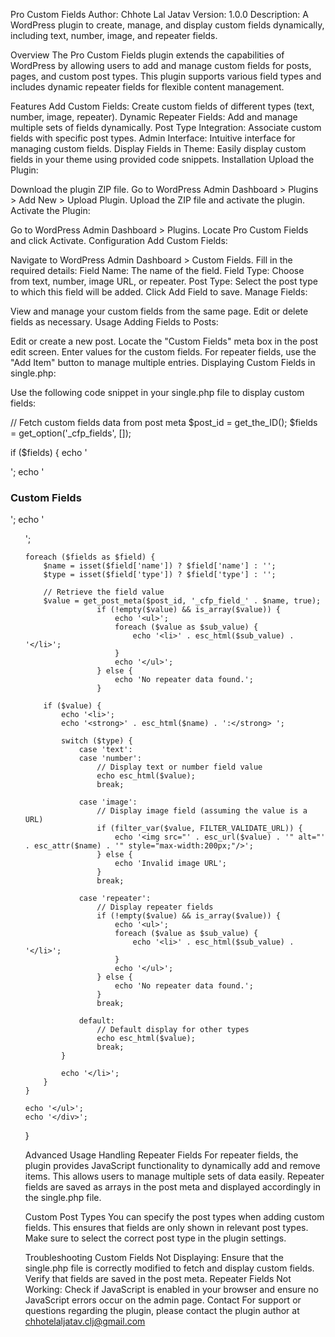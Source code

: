 Pro Custom Fields
Author: Chhote Lal Jatav
Version: 1.0.0
Description: A WordPress plugin to create, manage, and display custom fields dynamically, including text, number, image, and repeater fields.

Overview
The Pro Custom Fields plugin extends the capabilities of WordPress by allowing users to add and manage custom fields for posts, pages, and custom post types. This plugin supports various field types and includes dynamic repeater fields for flexible content management.

Features
Add Custom Fields: Create custom fields of different types (text, number, image, repeater).
Dynamic Repeater Fields: Add and manage multiple sets of fields dynamically.
Post Type Integration: Associate custom fields with specific post types.
Admin Interface: Intuitive interface for managing custom fields.
Display Fields in Theme: Easily display custom fields in your theme using provided code snippets.
Installation
Upload the Plugin:

Download the plugin ZIP file.
Go to WordPress Admin Dashboard > Plugins > Add New > Upload Plugin.
Upload the ZIP file and activate the plugin.
Activate the Plugin:

Go to WordPress Admin Dashboard > Plugins.
Locate Pro Custom Fields and click Activate.
Configuration
Add Custom Fields:

Navigate to WordPress Admin Dashboard > Custom Fields.
Fill in the required details:
Field Name: The name of the field.
Field Type: Choose from text, number, image URL, or repeater.
Post Type: Select the post type to which this field will be added.
Click Add Field to save.
Manage Fields:

View and manage your custom fields from the same page.
Edit or delete fields as necessary.
Usage
Adding Fields to Posts:

Edit or create a new post.
Locate the "Custom Fields" meta box in the post edit screen.
Enter values for the custom fields. For repeater fields, use the "Add Item" button to manage multiple entries.
Displaying Custom Fields in single.php:

Use the following code snippet in your single.php file to display custom fields:

// Fetch custom fields data from post meta
$post_id = get_the_ID();
$fields = get_option('_cfp_fields', []);

if ($fields) {
    echo '<div class="custom-fields-section">';
    echo '<h3>Custom Fields</h3>';
    echo '<ul>';

    foreach ($fields as $field) {
        $name = isset($field['name']) ? $field['name'] : '';
        $type = isset($field['type']) ? $field['type'] : '';
        
        // Retrieve the field value
        $value = get_post_meta($post_id, '_cfp_field_' . $name, true);
					if (!empty($value) && is_array($value)) {
						echo '<ul>';
						foreach ($value as $sub_value) {
							echo '<li>' . esc_html($sub_value) . '</li>';
						}
						echo '</ul>';
					} else {
						echo 'No repeater data found.';
					}

        if ($value) {
            echo '<li>';
            echo '<strong>' . esc_html($name) . ':</strong> ';

            switch ($type) {
                case 'text':
                case 'number':
                    // Display text or number field value
                    echo esc_html($value);
                    break;

                case 'image':
                    // Display image field (assuming the value is a URL)
                    if (filter_var($value, FILTER_VALIDATE_URL)) {
                        echo '<img src="' . esc_url($value) . '" alt="' . esc_attr($name) . '" style="max-width:200px;"/>';
                    } else {
                        echo 'Invalid image URL';
                    }
                    break;

                case 'repeater':
                    // Display repeater fields
                    if (!empty($value) && is_array($value)) {
                        echo '<ul>';
                        foreach ($value as $sub_value) {
                            echo '<li>' . esc_html($sub_value) . '</li>';
                        }
                        echo '</ul>';
                    } else {
                        echo 'No repeater data found.';
                    }
                    break;

                default:
                    // Default display for other types
                    echo esc_html($value);
                    break;
            }

            echo '</li>';
        }
    }

    echo '</ul>';
    echo '</div>';
}


Advanced Usage
Handling Repeater Fields
For repeater fields, the plugin provides JavaScript functionality to dynamically add and remove items. This allows users to manage multiple sets of data easily. Repeater fields are saved as arrays in the post meta and displayed accordingly in the single.php file.

Custom Post Types
You can specify the post types when adding custom fields. This ensures that fields are only shown in relevant post types. Make sure to select the correct post type in the plugin settings.

Troubleshooting
Custom Fields Not Displaying: Ensure that the single.php file is correctly modified to fetch and display custom fields. Verify that fields are saved in the post meta.
Repeater Fields Not Working: Check if JavaScript is enabled in your browser and ensure no JavaScript errors occur on the admin page.
Contact
For support or questions regarding the plugin, please contact the plugin author at chhotelaljatav.clj@gmail.com
